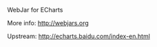 WebJar for ECharts

More info: http://webjars.org

Upstream: http://echarts.baidu.com/index-en.html
